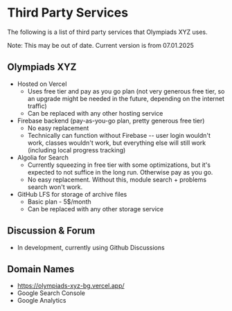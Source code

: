 # Third Party Services

The following is a list of third party services that Olympiads XYZ uses.

Note: This may be out of date. Current version is from 07.01.2025

## Olympiads XYZ

- Hosted on Vercel
  - Uses free tier and pay as you go plan (not very generous free tier, so an upgrade might be needed in the future, depending on the internet traffic)
  - Can be replaced with any other hosting service
- Firebase backend (pay-as-you-go plan, pretty generous free tier)
  - No easy replacement
  - Technically can function without Firebase -- user login wouldn't work,
    classes wouldn't work, but everything else will still work (including local
    progress tracking)
- Algolia for Search
  - Currently squeezing in free tier with some optimizations, but it's expected to not suffice in the long run. Otherwise pay as you go.
  - No easy replacement. Without this, module search + problems search won't
    work.
- GitHub LFS for storage of archive files
  - Basic plan - 5$/month
  - Can be replaced with any other storage service

## Discussion & Forum

- In development, currently using Github Discussions

## Domain Names

- https://olympiads-xyz-bg.vercel.app/ 
- Google Search Console
- Google Analytics

